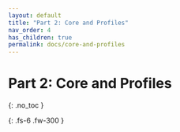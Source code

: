 ```yaml
---
layout: default
title: "Part 2: Core and Profiles"
nav_order: 4
has_children: true
permalink: docs/core-and-profiles
---
```


# Part 2: Core and Profiles
{: .no_toc }


{: .fs-6 .fw-300 }
